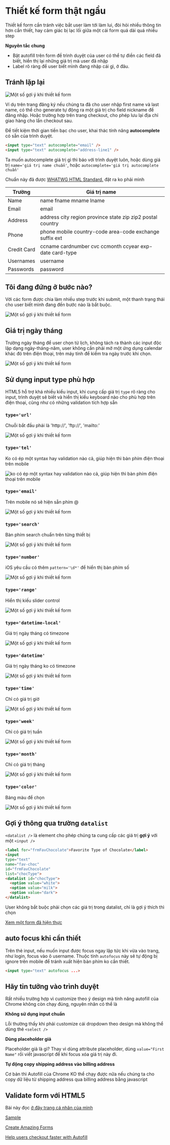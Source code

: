 # Thiết kế form thật ngầu

Thiết kế form cần tránh việc bắt user làm tới làm lui, đòi hỏi nhiều thông tin hơn cần thiết, hay cảm giác bị lạc lối giữa một cái form quá dài quá nhiều step

**Nguyên tắc chung**

- Bật autofill trên form đề trình duyệt của user có thể tự điền các field đã biết, hiển thị lại những giá trị mà user đã nhập
- Label rõ ràng để user biết mình đang nhập cái gì, ở đâu.


## Tránh lặp lại

![Một số gợi ý khi thiết kế form](https://developers.google.com/web/fundamentals/design-and-ux/input/forms/imgs/forms-multipart-good.png)

Ví dụ trên trang đăng ký nếu chúng ta đã cho user nhập first name và last name, có thể cho generate tự động ra một giá trị cho field nickname để đăng nhập. Hoặc trường hợp trên trang checkout, cho phép lưu lại địa chỉ giao hàng cho lần checkout sau.

Để tiết kiệm thời gian tiền bạc cho user, khai thác tính năng **autocomplete** có sẵn của trình duyệt.

```html
<input type="text" autocomplete="email" />
<input type="text" autocomplete="address-line1" />
```

Ta muốn autocomplete giá trị gì thì báo với trình duyệt luôn, hoặc dùng giá trị `name='giá trị name chuẩn'`, hoặc `autocomplete='giá trị autocomplete chuẩn'`

Chuẩn này đã được [WHATWG HTML Standard.](https://html.spec.whatwg.org/multipage/forms.html#autofill) đặt ra ko phải mình


|  Trường | Giá trị name  |  
|---|---|
| Name  | name fname mname lname  |
|  Email |  email |
| Address  | address city region province state zip zip2 postal country  |
|  Phone | phone mobile country-code area-code exchange suffix ext  |
|  Credit Card |  ccname cardnumber cvc ccmonth ccyear exp-date card-type |
|  Usernames | username  |
| Passwords  | password  |



## Tôi đang đứng ở bước nào?

Với các form được chia làm nhiều step trước khi submit, một thanh trạng thái cho user biết mình đang đến bước nào là bắt buộc.

![Một số gợi ý khi thiết kế form](https://designmodo.com/wp-content/uploads/2016/10/Checkout-Form.jpg)

## Giá trị ngày tháng

Trường ngày tháng để user chọn từ lịch, không tách ra thành các input độc lập dạng ngày-tháng-năm, user không cần phải mở một ứng dụng calendar khác đó trên điện thoại, trên máy tính để kiểm tra ngày trước khi chọn.

![Một số gợi ý khi thiết kế form](https://developers.google.com/web/fundamentals/design-and-ux/input/forms/imgs/forms-calendar-good.png)

## Sử dụng input type phù hợp

HTML5 hỗ trợ khá nhiều kiểu input, khi cung cấp giá trị `type` rõ ràng cho input, trình duyệt sẽ biết và hiển thị kiểu keyboard nào cho phù hợp trên điện thoại, cũng như có những validation tích hợp sẵn

### `type='url'`

Chuỗi bắt đầu phải là 'http://', 'ftp://', 'mailto:'

![Một số gợi ý khi thiết kế form](https://developers.google.com/web/fundamentals/design-and-ux/input/forms/imgs/url-ios.png)

### `type='tel'`

Ko có ép một syntax hay validation nào cả, giúp hiện thì bàn phím điện thoại trên mobile

![ko có ép một syntax hay validation nào cả, giúp hiện thì bàn phím điện thoại trên mobile](https://developers.google.com/web/fundamentals/design-and-ux/input/forms/imgs/tel-android.png)

### `type='email'`

Trên mobile nó sẽ hiện sẵn phím @

![Một số gợi ý khi thiết kế form](https://developers.google.com/web/fundamentals/design-and-ux/input/forms/imgs/email-android.png)

### `type='search'`

Bàn phím search chuẩn trên từng thiết bị

![Một số gợi ý khi thiết kế form](https://developers.google.com/web/fundamentals/design-and-ux/input/forms/imgs/plain-ios.png)

### `type='number'`

iOS yêu cầu có thêm `pattern='\d*'` để hiển thị bàn phím số

![Một số gợi ý khi thiết kế form](https://developers.google.com/web/fundamentals/design-and-ux/input/forms/imgs/number-android.png)

### `type='range'`

Hiển thị kiếu slider control

![Một số gợi ý khi thiết kế form](https://developers.google.com/web/fundamentals/design-and-ux/input/forms/imgs/range-ios.png)

### `type='datetime-local'`

Giá trị ngày tháng có timezone

![Một số gợi ý khi thiết kế form](https://developers.google.com/web/fundamentals/design-and-ux/input/forms/imgs/datetime-local-ios.png)

### `type='datetime'`

Giá trị ngày tháng ko có timezone

![Một số gợi ý khi thiết kế form](https://developers.google.com/web/fundamentals/design-and-ux/input/forms/imgs/date-android.png)

### `type='time'`

Chỉ có giá trị giờ

![Một số gợi ý khi thiết kế form](https://developers.google.com/web/fundamentals/design-and-ux/input/forms/imgs/time-ios.png)

### `type='week'`

Chỉ có giá trị tuần

![Một số gợi ý khi thiết kế form](https://developers.google.com/web/fundamentals/design-and-ux/input/forms/imgs/week-android.png)

### `type='month'`

Chỉ có giá trị tháng

![Một số gợi ý khi thiết kế form](https://developers.google.com/web/fundamentals/design-and-ux/input/forms/imgs/month-ios.png)

### `type='color'`

Bảng màu để chọn

![Một số gợi ý khi thiết kế form](https://developers.google.com/web/fundamentals/design-and-ux/input/forms/imgs/color-android.png)

## Gợi ý thông qua trường `datalist`

`<datalist />` là element cho phép chúng ta cung cấp các giá trị **gợi ý** với một `<input />`

```html
<label for="frmFavChocolate">Favorite Type of Chocolate</label>
<input
type="text"
name="fav-choc"
id="frmFavChocolate"
list="chocType">
<datalist id="chocType">
  <option value="white">
  <option value="milk">
  <option value="dark">
</datalist>
```

<div class="note">User không bắt buộc phải chọn các giá trị trong datalist, chỉ là gợi ý thích thì chọn</div>

[Xem một form đã hiện thực](https://googlesamples.github.io/web-fundamentals/fundamentals/design-and-ux/input/forms/order.html)

## auto focus khi cần thiết

Trên thẻ input, nếu muốn input được focus ngay lập tức khi vừa vào trang, như login, focus vào ô username. Thuộc tính `autofocus` này sẽ tự động bị ignore trên mobile để tránh xuất hiện bàn phím ko cần thiết.

```html
<input type="text" autofocus ...>
```

## Hãy tin tưởng vào trình duyệt

Rất nhiều trường hợp vì customize theo ý design mà tính năng autofill của Chrome không còn chạy đúng, nguyên nhân có thể là

**Không sử dụng input chuẩn**

Lỗi thường thấy khi phải customize cái dropdown theo design mà không thể dùng thẻ `<select />`

**Dùng placeholder giả**

Placeholder giả là gì? Thay vì dùng attribute placeholder, dùng `value="First Name"` rồi viết javascript để khi focus xóa giá trị này đi.

**Tự động copy shipping address vào billing address**

Cơ bản thì Autofill của Chrome KO thể chạy được nữa nếu chúng ta cho copy dữ liệu từ shipping address qua billing address bằng javascript

## Validate form với HTML5

Bài này đọc [ở đây trang cá nhân của mình](http://vuilaptrinh.com/2018-11-02-validate-form-voi-html-5)

<a href="https://googlesamples.github.io/web-fundamentals/fundamentals/design-and-ux/input/forms/order.html" target="_blank" rel="noopener noreferrer">Sample</a>

<a href="https://developers.google.com/web/fundamentals/design-and-ux/input/forms/" target="_blank" rel="noopener noreferrer">Create Amazing Forms</a>

<a href="https://developers.google.com/web/updates/2015/06/checkout-faster-with-autofill" target="_blank" rel="noopener noreferrer">Help users checkout faster with Autofill</a>
